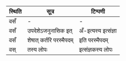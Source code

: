 | स्थिति | सूत्र | टिप्पणी |
| ----- | ------- | ------ |
| वसँ | - | - |
| वसँ | उपदेशेऽजनुनासिक इत् | अँ-इत्यस्य इत्संज्ञा |
| वसँ | शेषात् कर्तरि परस्मैपदम् | इति परस्मैपदम् |
| वस् | तस्य लोपः | इत्संज्ञकस्य लोपः |

